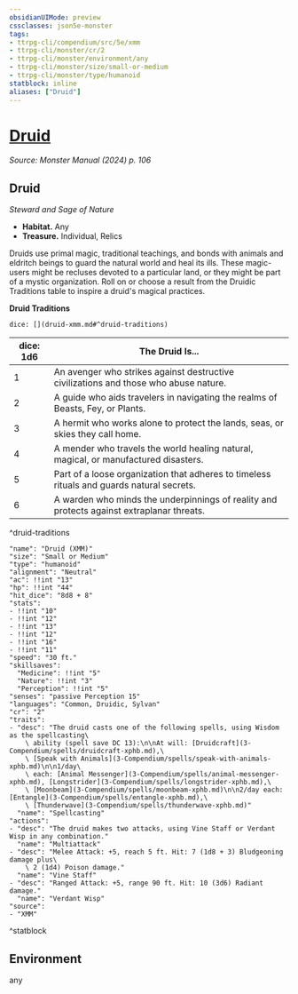 ```yaml
---
obsidianUIMode: preview
cssclasses: json5e-monster
tags:
- ttrpg-cli/compendium/src/5e/xmm
- ttrpg-cli/monster/cr/2
- ttrpg-cli/monster/environment/any
- ttrpg-cli/monster/size/small-or-medium
- ttrpg-cli/monster/type/humanoid
statblock: inline
aliases: ["Druid"]
---
```

# [Druid](3-Compendium\bestiary\humanoid/druid-xmm.md)
*Source: Monster Manual (2024) p. 106*  

## Druid

*Steward and Sage of Nature*

- **Habitat.** Any  
- **Treasure.** Individual, Relics  

Druids use primal magic, traditional teachings, and bonds with animals and eldritch beings to guard the natural world and heal its ills. These magic-users might be recluses devoted to a particular land, or they might be part of a mystic organization. Roll on or choose a result from the Druidic Traditions table to inspire a druid's magical practices.

**Druid Traditions**

`dice: [](druid-xmm.md#^druid-traditions)`

| dice: 1d6 | The Druid Is... |
|-----------|-----------------|
| 1 | An avenger who strikes against destructive civilizations and those who abuse nature. |
| 2 | A guide who aids travelers in navigating the realms of Beasts, Fey, or Plants. |
| 3 | A hermit who works alone to protect the lands, seas, or skies they call home. |
| 4 | A mender who travels the world healing natural, magical, or manufactured disasters. |
| 5 | Part of a loose organization that adheres to timeless rituals and guards natural secrets. |
| 6 | A warden who minds the underpinnings of reality and protects against extraplanar threats. |
^druid-traditions

```statblock
"name": "Druid (XMM)"
"size": "Small or Medium"
"type": "humanoid"
"alignment": "Neutral"
"ac": !!int "13"
"hp": !!int "44"
"hit_dice": "8d8 + 8"
"stats":
- !!int "10"
- !!int "12"
- !!int "13"
- !!int "12"
- !!int "16"
- !!int "11"
"speed": "30 ft."
"skillsaves":
  "Medicine": !!int "5"
  "Nature": !!int "3"
  "Perception": !!int "5"
"senses": "passive Perception 15"
"languages": "Common, Druidic, Sylvan"
"cr": "2"
"traits":
- "desc": "The druid casts one of the following spells, using Wisdom as the spellcasting\
    \ ability (spell save DC 13):\n\nAt will: [Druidcraft](3-Compendium/spells/druidcraft-xphb.md),\
    \ [Speak with Animals](3-Compendium/spells/speak-with-animals-xphb.md)\n\n1/day\
    \ each: [Animal Messenger](3-Compendium/spells/animal-messenger-xphb.md), [Longstrider](3-Compendium/spells/longstrider-xphb.md),\
    \ [Moonbeam](3-Compendium/spells/moonbeam-xphb.md)\n\n2/day each: [Entangle](3-Compendium/spells/entangle-xphb.md),\
    \ [Thunderwave](3-Compendium/spells/thunderwave-xphb.md)"
  "name": "Spellcasting"
"actions":
- "desc": "The druid makes two attacks, using Vine Staff or Verdant Wisp in any combination."
  "name": "Multiattack"
- "desc": "Melee Attack: +5, reach 5 ft. Hit: 7 (1d8 + 3) Bludgeoning damage plus\
    \ 2 (1d4) Poison damage."
  "name": "Vine Staff"
- "desc": "Ranged Attack: +5, range 90 ft. Hit: 10 (3d6) Radiant damage."
  "name": "Verdant Wisp"
"source":
- "XMM"
```
^statblock

## Environment

any
